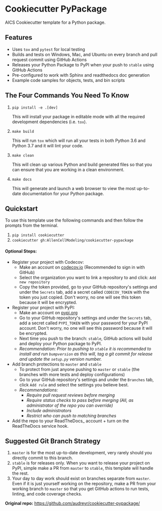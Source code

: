 # Cookiecutter PyPackage

AICS Cookiecutter template for a Python package.

## Features
* Uses `tox` and `pytest` for local testing
* Builds and tests on Windows, Mac, and Ubuntu on every branch and pull request commit using GitHub Actions
* Releases your Python Package to PyPI when your push to `stable` using GitHub Actions
* Pre-configured to work with Sphinx and readthedocs doc generation
* Example code samples for objects, tests, and bin scripts

## The Four Commands You Need To Know
1. `pip install -e .[dev]`

    This will install your package in editable mode with all the required development dependencies (i.e. `tox`).

2. `make build`

    This will run `tox` which will run all your tests in both Python 3.6 and Python 3.7 and it will lint your code.

3. `make clean`

    This will clean up various Python and build generated files so that you can ensure that you are working in a clean
    environment.

4. `make docs`

    This will generate and launch a web browser to view the most up-to-date documentation for your Python package.

## Quickstart
To use this template use the following commands and then follow the prompts from the terminal.

1. `pip install cookiecutter`
2. `cookiecutter gh:AllenCellModeling/cookiecutter-pypackage`

#### Optional Steps:
* Register your project with Codecov:
  * Make an account on [codecov.io](https://codecov.io) (Recommended to sign in with GitHub)
  * Select the organization you want to link a repository to and click: `Add new repository`
  * Copy the token provided, go to your GitHub repository's settings and under the `Secrets` tab, add a secret called
  `CODECOV_TOKEN` with the token you just copied. Don't worry, no one will see this token because it will be encrypted.
* Register your project with PyPI:
  * Make an account on [pypi.org](https://pypi.org)
  * Go to your GitHub repository's settings and under the `Secrets` tab, add a secret called `PYPI_TOKEN` with your
  password for your PyPI account. Don't worry, no one will see this password because it will be encrypted.
  * Next time you push to the branch: `stable`, GitHub actions will build and deploy your Python package to PyPI.
  * _Recommendation: Prior to pushing to `stable` it is recommended to install and run `bumpversion` as this will,
  tag a git commit for release and update the `setup.py` version number._
* Add branch protections to `master` and `stable`
  * To protect from just anyone pushing to `master` or `stable` (the branches with more tests and deploy configurations)
  * Go to your GitHub repository's settings and under the `Branches` tab, click `Add rule` and select the settings you
  believe best.
  * _Recommendations:_
    * _Require pull request reviews before merging_
    * _Require status checks to pass before merging (All, as administrator of the repo you can override)_
    * _Include administrators_
    * _Restrict who can push to matching branches_
* Add the repo to your ReadTheDocs_ account + turn on the ReadTheDocs service hook.


## Suggested Git Branch Strategy
1. `master` is for the most up-to-date development, very rarely should you directly commit to this branch.
2. `stable` is for releases only. When you want to release your project on PyPI, simple make a PR from `master` to
`stable`, this template will handle the rest.
3. Your day to day work should exist on branches separate from `master`. Even if it is just yourself working on the
repository, make a PR from your working branch to `master` so that you get GitHub actions to run tests, linting, and
code coverage checks.


**Original repo:** https://github.com/audreyr/cookiecutter-pypackage/
